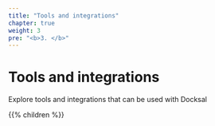 ```yaml
---
title: "Tools and integrations"
chapter: true
weight: 3
pre: "<b>3. </b>"
---
```


# Tools and integrations

Explore tools and integrations that can be used with Docksal

{{% children %}}
